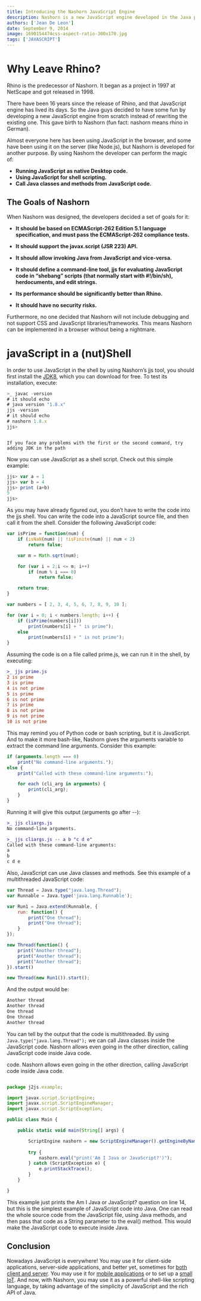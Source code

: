 ```yaml
---
title: Introducing the Nashorn JavaScript Engine
description: Nashorn is a new JavaScript engine developed in the Java programming language by Oracle, released with Java 8. Nashorn’s goal is to implement a lightweight high-performance JavaScript runtime in Java with a native JVM. By making use of Nashorn, the developer can embed JavaScript in a Java application and also invoke Java methods and classes from the JavaScript code.
authors: ['Jean De Leon']
date: September 9, 2014
image: 1690154474css-aspect-ratio-300x170.jpg
tags: ['JAVASCRIPT']
---
```


# Why Leave Rhino?
Rhino is the predecessor of Nashorn. It began as a project in 1997 at NetScape and got released in 1998.

There have been 16 years since the release of Rhino, and that JavaScript engine has lived its days. So the Java guys decided to have some fun by developing a new JavaScript engine from scratch instead of rewriting the existing one. This gave birth to Nashorn (fun fact: nashorn means rhino in German).

Almost everyone here has been using JavaScript in the browser, and some have been using it on the server (like Node.js), but Nashorn is developed for another purpose. By using Nashorn the developer can perform the magic of:

- **Running JavaScript as native Desktop code.**
- **Using JavaScript for shell scripting.**
- **Call Java classes and methods from JavaScript code.**


## The Goals of Nashorn

When Nashorn was designed, the developers decided a set of goals for it:

 - **It should be based on ECMAScript-262 Edition 5.1 language specification, and must pass the ECMAScript-262 compliance tests.**
 - **It should support the javax.script (JSR 223) API.**
 - **It should allow invoking Java from JavaScript and vice-versa.**
 - **It should define a command-line tool, jjs for evaluating JavaScript code in “shebang” scripts (that normally start with #!/bin/sh), herdocuments,  and edit strings.**

 - **Its performance should be significantly better than Rhino.**
 - **It should have no security risks.**

Furthermore, no one decided that Nashorn will not include debugging and not support CSS and JavaScript libraries/frameworks. This means Nashorn can be implemented in a browser without being a nightmare.

# javaScript in a (nut)Shell

In order to use JavaScript in the shell by using Nashorn’s jjs tool, you should first install the [JDK8](http://www.oracle.com/technetwork/java/javase/downloads/jdk8-downloads-2133151.html), which you can download for free. To test its installation, execute:

```js
>_ javac -version
# it should echo
# java version "1.8.x"
jjs -version
# it should echo
# nashorn 1.8.x
jjs>
```

<code>
If you face any problems with the first or the second command, try adding JDK in the path
</code>

Now you can use JavaScript as a shell script. Check out this simple example:

```js
jjs> var a = 1
jjs> var b = 4
jjs> print (a+b)
5
jjs>
```

As you may have already figured out, you don’t have to write the code into the jjs shell. You can write the code into a JavaScript source file, and then call it from the shell. Consider the following JavaScript code:

```js
var isPrime = function(num) {
    if (isNaN(num) || !isFinite(num) || num < 2) 
        return false;

    var m = Math.sqrt(num);

    for (var i = 2;i <= m; i++) 
        if (num % i === 0) 
            return false;

    return true;
}

var numbers = [ 2, 3, 4, 5, 6, 7, 8, 9, 10 ];

for (var i = 0; i < numbers.length; i++) {
    if (isPrime(numbers[i]))
        print(numbers[i] + " is prime");
    else
        print(numbers[i] + " is not prime");
}
```

Assuming the code is on a file called prime.js, we can run it in the shell, by executing:

```diff
>_ jjs prime.js
2 is prime
3 is prime
4 is not prime
5 is prime
6 is not prime
7 is prime
8 is not prime
9 is not prime
10 is not prime
```

This may remind you of Python code or bash scripting, but it is JavaScript. And to make it more bash-like, Nashorn gives the arguments variable to extract the command line arguments. Consider this example:


```js
if (arguments.length === 0)
    print("No command-line arguments.");
else {
    print("Called with these command-line arguments:");

    for each (cli_arg in arguments) {
        print(cli_arg);
    }
}
```

Running it will give this output (arguments go after --):

```diff
>_ jjs cliargs.js
No command-line arguments.

>_ jjs cliargs.js -- a b "c d e"
Called with these command-line arguments:
a
b
c d e
```

Also, JavaScript can use Java classes and methods. See this example of a multithreaded JavaScript code:

```js
var Thread = Java.type("java.lang.Thread"); 
var Runnable = Java.type('java.lang.Runnable');

var Run1 = Java.extend(Runnable, { 
    run: function() { 
        print("One thread");
        print("One thread");
    } 
}); 

new Thread(function() {
    print("Another thread");
    print("Another thread");
    print("Another thread");
}).start()

new Thread(new Run1()).start();
```

And the output would be:

```ts
Another thread
Another thread
One thread
One thread
Another thread
```

You can tell by the output that the code is multithreaded. By using 
<code>Java.type("java.lang.Thread");</code>
 we can call Java classes inside the JavaScript code. Nashorn allows even going in the other direction, calling JavaScript code inside Java code.

code. Nashorn allows even going in the other direction, calling JavaScript code inside Java code.

```js

package j2js.example;

import javax.script.ScriptEngine;
import javax.script.ScriptEngineManager;
import javax.script.ScriptException;

public class Main {

    public static void main(String[] args) {

        ScriptEngine nashorn = new ScriptEngineManager().getEngineByName("nashorn");
        
        try {
            nashorn.eval("print('Am I Java or JavaScript?')");
        } catch (ScriptException e) {
            e.printStackTrace();
        }
    }

}
```

This example just prints the Am I Java or JavaScript? question on line 14, but this is the simplest example of JavaScript code into Java. One can read the whole source code from the JavaScript file, using Java methods, and then pass that code as a String parameter to the eval() method. This would make the JavaScript code to execute inside Java.

## Conclusion

Nowadays JavaScript is everywhere! You may use it for client-side applications, server-side applications, and better yet, sometimes for [both client and server](file:///B:/offline%20website%2016.7Gig/pointsite/www.sitepoint.com/client-server-dart-app-getting-started/index.html). You may use it for [mobile applications](file:///B:/offline%20website%2016.7Gig/pointsite/www.sitepoint.com/native-vs-hybrid-app-development/index.html) or to set up a [small IoT](file:///B:/offline%20website%2016.7Gig/pointsite/www.sitepoint.com/controlling-arduino-nodejs-johnny-five/index.html). And now, with Nashorn, you may use it as a powerful shell-like scripting language, by taking advantage of the simplicity of JavaScript and the rich API of Java.



